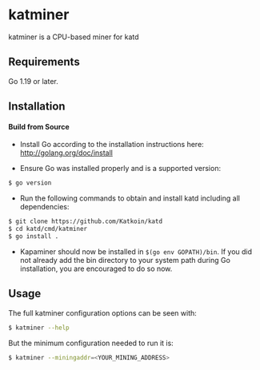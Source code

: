 # katminer

katminer is a CPU-based miner for katd

## Requirements

Go 1.19 or later.

## Installation

#### Build from Source

- Install Go according to the installation instructions here:
  http://golang.org/doc/install

- Ensure Go was installed properly and is a supported version:

```bash
$ go version
```

- Run the following commands to obtain and install katd including all dependencies:

```bash
$ git clone https://github.com/Katkoin/katd
$ cd katd/cmd/katminer
$ go install .
```

- Kapaminer should now be installed in `$(go env GOPATH)/bin`. If you did
  not already add the bin directory to your system path during Go installation,
  you are encouraged to do so now.
  
## Usage

The full katminer configuration options can be seen with:

```bash
$ katminer --help
```

But the minimum configuration needed to run it is:
```bash
$ katminer --miningaddr=<YOUR_MINING_ADDRESS>
```